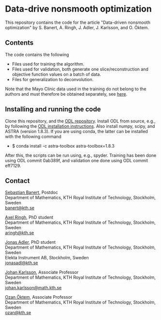 Data-drive nonsmooth optimization
=====================================

This repository contains the code for the article "Data-driven nonsmooth optimization" by S. Banert, A. Ringh, J. Adler, J. Karlsson, and O. Öktem.

Contents
--------
The code contains the following

* Files used for training the algorithm.
* Files used for validation, both generate one slice/reconstruction and objective function values on a batch of data.
* Files for generalization to deconvolution.

Note that the Mayo Clinic data used in the training do not belong to the authors and must therefore be obtained separately, see [here](https://www.aapm.org/GrandChallenge/LowDoseCT/).


Installing and running the code
-------------------------------
Clone this repository, and the [ODL repository](https://github.com/odlgroup/odl).
Install ODL from source, e.g., by following the [ODL installation instructions](https://odlgroup.github.io/odl/getting_started/installing.html).
Also install numpy, scipy, and ASTRA (version 1.8.3).
If you are using conda, the latter can be installed with the following command
* $ conda install -c astra-toolbox astra-toolbox=1.8.3

After this, the scripts can be run using, e.g., spyder.
Training has been done using ODL commit 0ab389f, and validation one done using ODL commit eff7129.


Contact
-------
[Sebastian Banert](https://www.kth.se/profile/banert), Postdoc  
Department of Mathematics, KTH Royal Institute of Technology, Stockholm, Sweden  
banert@kth.se

[Axel Ringh](https://www.kth.se/profile/aringh), PhD student  
Department of Mathematics, KTH Royal Institute of Technology, Stockholm, Sweden  
aringh@kth.se

[Jonas Adler](https://www.kth.se/profile/jonasadl), PhD student  
Department of Mathematics, KTH Royal Institute of Technology, Stockholm, Sweden  
Elekta Instrument AB, Stockholm, Sweden  
jonasadl@kth.se

[Johan Karlsson](http://math.kth.se/~johan79), Associate Professor  
Department of Mathematics, KTH Royal Institute of Technology, Stockholm, Sweden  
johan.karlsson@math.kth.se

[Ozan Öktem](https://www.kth.se/profile/ozan), Associate Professor  
Department of Mathematics, KTH Royal Institute of Technology, Stockholm, Sweden  
ozan@kth.se

